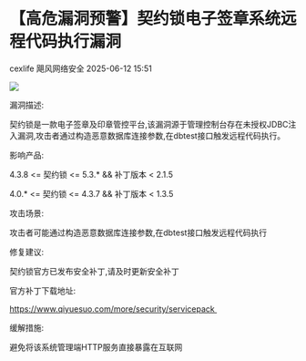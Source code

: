 #  【高危漏洞预警】契约锁电子签章系统远程代码执行漏洞  
cexlife  飓风网络安全   2025-06-12 15:51  
  
![](https://mmbiz.qpic.cn/mmbiz_png/ibhQpAia4xu02rV83dv6UAjMEnuGp337dibFkymQcf6ibP1C2MLMsvGtLmLCPkibXhNrEIQb89SBDDGcOIjRvibdlrEQ/640?wx_fmt=png&from=appmsg "")  
  
漏洞描述:  
  
契约锁是一款电子签章及印章管控平台,该漏洞源于管理控制台存在未授权JDBC注入漏洞,攻击者通过构造恶意数据库连接参数,在dbtеѕt接口触发远程代码执行。  
  
影响产品:  
  
4.3.8 <= 契约锁 <= 5.3.* && 补丁版本 < 2.1.5  
  
4.0.* <= 契约锁 <= 4.3.7 && 补丁版本 < 1.3.5   
  
攻击场景:  
  
攻击者可能通过构造恶意数据库连接参数,在dbtеѕt接口触发远程代码执行  
  
修复建议:  
  
契约锁官方已发布安全补丁,请及时更新安全补丁  
  
官方补丁下载地址:  
  
https://www.qiyuesuo.com/more/security/servicepack   
  
缓解措施:  
  
避免将该系统管理端HTTP服务直接暴露在互联网  
  
  
  
